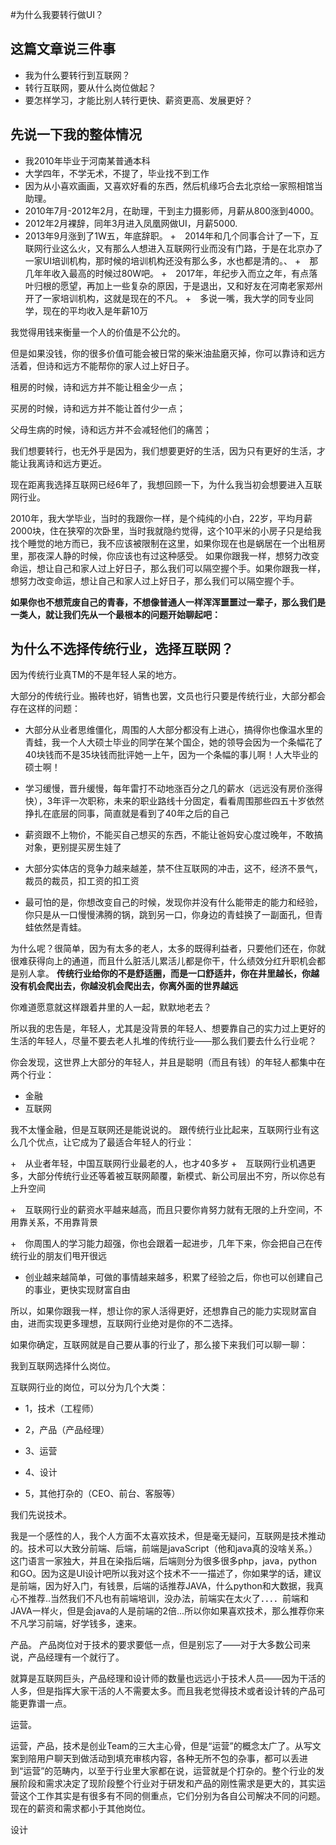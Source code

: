 #为什么我要转行做UI？

## 这篇文章说三件事

+ 我为什么要转行到互联网？
+ 转行互联网，要从什么岗位做起？
+ 要怎样学习，才能比别人转行更快、薪资更高、发展更好？

## 先说一下我的整体情况

+ 我2010年毕业于河南某普通本科
+ 大学四年，不学无术，不提了，毕业找不到工作
+ 因为从小喜欢画画，又喜欢好看的东西，然后机缘巧合去北京给一家照相馆当助理。
+ 2010年7月-2012年2月，在助理，干到主力摄影师，月薪从800涨到4000。
+ 2012年2月裸辞，同年3月进入凤凰网做UI，月薪5000.
+ 2013年9月涨到了1W五，年底辞职。
+　2014年和几个同事合计了一下，互联网行业这么火，又有那么人想进入互联网行业而没有门路，于是在北京办了一家UI培训机构，那时候的培训机构还没有那么多，水也都是清的。、
+　那几年年收入最高的时候过80W吧。
+　2017年，年纪步入而立之年，有点落叶归根的愿望，再加上一些复杂的原因，于是退出，又和好友在河南老家郑州开了一家培训机构，这就是现在的不凡。
+　多说一嘴，我大学的同专业同学，现在的平均收入是年薪10万

我觉得用钱来衡量一个人的价值是不公允的。
  



但是如果没钱，你的很多价值可能会被日常的柴米油盐磨灭掉，你可以靠诗和远方活着，但诗和远方不能帮你的家人过上好日子。
  



租房的时候，诗和远方并不能让租金少一点；
  


买房的时候，诗和远方并不能让首付少一点；
  


父母生病的时候，诗和远方并不会减轻他们的痛苦；
  


我们想要转行，也无外乎是因为，我们想要更好的生活，因为只有更好的生活，才能让我离诗和远方更近。
  

现在距离我选择互联网已经6年了，我想回顾一下，为什么我当初会想要进入互联网行业。
  
  2010年，我大学毕业，当时的我跟你一样，是个纯纯的小白，22岁，平均月薪2000块，住在狭窄的次卧里，当时我就隐约觉得，这个10平米的小房子只是给我找个睡觉的地方而已，我不应该被限制在这里，如果你现在也是蜗居在一个出租房里，那夜深人静的时候，你应该也有过这种感受。
如果你跟我一样，想努力改变命运，想让自己和家人过上好日子，那么我们可以隔空握个手。如果你跟我一样，想努力改变命运，想让自己和家人过上好日子，那么我们可以隔空握个手。  

  

**如果你也不想荒废自己的青春，不想像普通人一样浑浑噩噩过一辈子，那么我们是一类人，就让我们先从一个最根本的问题开始聊起吧：**

## 为什么不选择传统行业，选择互联网？
因为传统行业真TM的不是年轻人呆的地方。

大部分的传统行业。搬砖也好，销售也罢，文员也行只要是传统行业，大部分都会存在这样的问题：

+ 大部分从业者思维僵化，周围的人大部分都没有上进心，搞得你也像温水里的青蛙，我一个人大硕士毕业的同学在某个国企，她的领导会因为一个条幅花了40块钱而不是35块钱而批评她一上午，因为一个条幅的事儿啊！人大毕业的硕士啊！

+ 学习缓慢，晋升缓慢，每年雷打不动地涨百分之几的薪水（远远没有房价涨得快），3年评一次职称，未来的职业路线十分固定，看看周围那些四五十岁依然挣扎在底层的同事，简直就是看到了40年之后的自己

+ 薪资跟不上物价，不能买自己想买的东西，不能让爸妈安心度过晚年，不敢搞对象，更别提买房生娃了

+ 大部分实体店的竞争力越来越差，禁不住互联网的冲击，这不，经济不景气，裁员的裁员，扣工资的扣工资

+ 最可怕的是，你想改变自己的时候，发现你并没有什么能带走的能力和经验，你只是从一口慢慢沸腾的锅，跳到另一口，你身边的青蛙换了一副面孔，但青蛙依然是青蛙。
  

为什么呢？很简单，因为有太多的老人，太多的既得利益者，只要他们还在，你就很难获得向上的通道，而且什么脏活儿累活儿都是你干，什么绩效分红升职机会都是别人拿。
**传统行业给你的不是舒适圈，而是一口舒适井，你在井里越长，你越没有机会爬出去，你越没机会爬出去，你离外面的世界越远**

你难道愿意就这样跟着井里的人一起，默默地老去？

所以我的忠告是，年轻人，尤其是没背景的年轻人、想要靠自己的实力过上更好的生活的年轻人，尽量不要去老人扎堆的传统行业——那么我们要去什么行业呢？
  
你会发现，这世界上大部分的年轻人，并且是聪明（而且有钱）的年轻人都集中在两个行业：

+ 金融
+ 互联网

我不太懂金融，但是互联网还是能说说的。
跟传统行业比起来，互联网行业有这么几个优点，让它成为了最适合年轻人的行业：

+　从业者年轻，中国互联网行业最老的人，也才40多岁
+　互联网行业机遇更多，大部分传统行业还等着被互联网颠覆，新模式、新公司层出不穷，所以你总有上升空间

+　互联网行业的薪资水平越来越高，而且只要你肯努力就有无限的上升空间，不用靠关系，不用靠背景

+　你周围人的学习能力超强，你也会跟着一起进步，几年下来，你会把自己在传统行业的朋友们甩开很远

+ 创业越来越简单，可做的事情越来越多，积累了经验之后，你也可以创建自己的事业，更快实现财富自由

所以，如果你跟我一样，想让你的家人活得更好，还想靠自己的能力实现财富自由，进而实现更多理想，互联网行业绝对是你的不二选择。

如果你确定，互联网就是自己要从事的行业了，那么接下来我们可以聊一聊：

我到互联网选择什么岗位。

互联网行业的岗位，可以分为几个大类：

+ 1，技术（工程师）

+ 2，产品（产品经理）

+ 3、运营

+ 4、设计

+ 5，其他打杂的（CEO、前台、客服等）

我们先说技术。
  


我是一个感性的人，我个人方面不太喜欢技术，但是毫无疑问，互联网是技术推动的。技术可以大致分前端、后端，前端是javaScript（他和java真的没啥关系。）这门语言一家独大，并且在染指后端，后端则分为很多很多php，java，python和GO。因为这是UI设计吧所以我对这个技术不一一描述了，你如果学的话，建议是前端，因为好入门，有钱景，后端的话推荐JAVA，什么python和大数据，我真心不推荐..当然我们不凡也有前端培训，没办法，前端实在太火了．．．．前端和JAVA一样火，但是会java的人是前端的2倍...所以你如果喜欢技术，那么推荐你来不凡学习前端，好学钱多，速来。

  
产品。
产品岗位对于技术的要求要低一点，但是别忘了——对于大多数公司来说，产品经理有一个就行了。

就算是互联网巨头，产品经理和设计师的数量也远远小于技术人员——因为干活的人多，但是指挥大家干活的人不需要太多。而且我老觉得技术或者设计转的产品可能更靠谱一点。

运营。

运营，产品，技术是创业Team的三大主心骨，但是“运营”的概念太广了。从写文案到陪用户聊天到做活动到填充审核内容，各种无所不包的杂事，都可以丢进到“运营”的范畴内，以至于行业里大家都在说，运营就是个打杂的。整个行业的发展阶段和需求决定了现阶段整个行业对于研发和产品的刚性需求是更大的，其实运营这个工作其实是有很多有不同的侧重点，它们分别为各自公司解决不同的问题。现在的薪资和需求都小于其他岗位。
   
   设计
    



